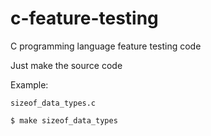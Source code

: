 # c-feature-testing
C programming language feature testing code

Just make the source code

Example:

`sizeof_data_types.c`

```bash
$ make sizeof_data_types
```

